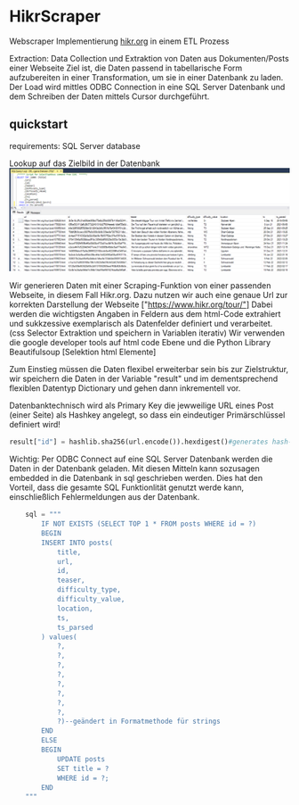 # HikrScraper

Webscraper Implementierung [hikr.org](https://www.hikr.org/) in einem ETL Prozess

Extraction: Data Collection und Extraktion von Daten aus Dokumenten/Posts einer Webseite
Ziel ist, die Daten passend in tabellarische Form aufzubereiten in einer Transformation, um sie in einer Datenbank zu laden.
Der Load wird mittles ODBC Connection in eine SQL Server Datenbank und dem Schreiben der Daten mittels Cursor durchgeführt.

## quickstart

requirements: SQL Server database

Lookup auf das Zielbild in der Datenbank
![Data Overview](bin/data_overview_01.png)

Wir generieren Daten mit einer Scraping-Funktion von einer passenden Webseite, in diesem Fall Hikr.org.
Dazu nutzen wir auch eine genaue Url zur korrekten Darstellung der Webseite ["https://www.hikr.org/tour/"]
Dabei werden die wichtigsten Angaben in Feldern aus dem html-Code extrahiert und sukkzessive exemplarisch als Datenfelder definiert und verarbeitet. (css Selector Extraktion und speichern in Variablen iterativ)
Wir verwenden die google developer tools auf html code Ebene und die Python Library Beautifulsoup [Selektion html Elemente]

Zum Einstieg müssen die Daten flexibel erweiterbar sein bis zur Zielstruktur, wir speichern die Daten in der Variable "result" und im dementsprechend flexiblen Datentyp Dictionary und gehen dann inkrementell vor.


Datenbanktechnisch wird als Primary Key die jewweilige URL eines Post (einer Seite) als Hashkey angelegt, so dass ein eindeutiger Primärschlüssel definiert wird!
```python
result["id"] = hashlib.sha256(url.encode()).hexdigest()#generates hash-id from url
```

Wichtig: Per ODBC Connect auf eine SQL Server Datenbank werden die Daten in der Datenbank geladen.
Mit diesen Mitteln kann sozusagen embedded in die Datenbank in sql geschrieben werden.
Dies hat den Vorteil, dass die gesamte SQL Funktionlität genutzt werde kann, einschließlich Fehlermeldungen aus der Datenbank.
```python
    sql = """
        IF NOT EXISTS (SELECT TOP 1 * FROM posts WHERE id = ?)
        BEGIN
        INSERT INTO posts(
            title,
            url,
            id,
            teaser,
            difficulty_type,
            difficulty_value,
            location,
            ts,
            ts_parsed
        ) values(
            ?,
            ?,
            ?,
            ?,
            ?,
            ?,
            ?,
            ?,
            ?)--geändert in Formatmethode für strings
        END
        ELSE
        BEGIN
            UPDATE posts
            SET title = ?
            WHERE id = ?;
        END
    """
```

